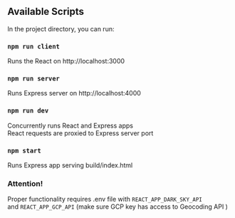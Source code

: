 
## Available Scripts

In the project directory, you can run:

### `npm run client`
Runs the React on http://localhost:3000<br />

### `npm run server`
Runs Express server on http://localhost:4000<br />

### `npm run dev`
Concurrently runs React and Express apps<br />
React requests are proxied to Express server port<br />

### `npm start`
Runs Express app serving build/index.html<br />

### Attention!
Proper functionality requires .env file with `REACT_APP_DARK_SKY_API`<br />
and `REACT_APP_GCP_API` (make sure GCP key has access to Geocoding API )